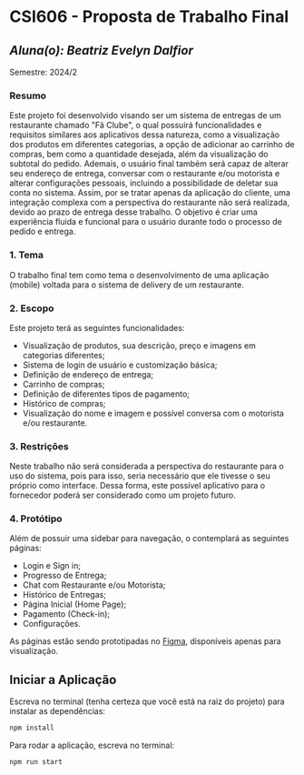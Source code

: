 # **CSI606 - Proposta de Trabalho Final**

## *Aluna(o): Beatriz Evelyn Dalfior*

Semestre: 2024/2

### Resumo

Este projeto foi desenvolvido visando ser um sistema de entregas de um restaurante chamado "Fã Clube", o qual possuirá funcionalidades e requisitos similares aos aplicativos dessa natureza, como a visualização dos produtos em diferentes categorias, a opção de adicionar ao carrinho de compras, bem como a quantidade desejada, além da visualização do subtotal do pedido. Ademais, o usuário final também será capaz de alterar seu endereço de entrega, conversar com o restaurante e/ou motorista e alterar configurações pessoais, incluindo a possibilidade de deletar sua conta no sistema. Assim, por se tratar apenas da aplicação do cliente, uma integração complexa com a perspectiva do restaurante não será realizada, devido ao prazo de entrega desse trabalho. O objetivo é criar uma experiência fluida e funcional para o usuário durante todo o processo de pedido e entrega.


### 1. Tema

O trabalho final tem como tema o desenvolvimento de uma aplicação (mobile) voltada para o sistema de delivery de um restaurante.

### 2. Escopo

Este projeto terá as seguintes funcionalidades:
- Visualização de produtos, sua descrição, preço e imagens em categorias diferentes;
- Sistema de login de usuário e customização básica;
- Definição de endereço de entrega;
- Carrinho de compras;
- Definição de diferentes tipos de pagamento;
- Histórico de compras;
- Visualização do nome e imagem e possível conversa com o motorista e/ou restaurante.

### 3. Restrições

Neste trabalho não será considerada a perspectiva do restaurante para o uso do sistema, pois para isso, seria necessário que ele tivesse o seu próprio como interface. Dessa forma, este possível aplicativo para o fornecedor poderá ser considerado como um projeto futuro.

### 4. Protótipo

Além de possuir uma sidebar para navegação, o contemplará as seguintes páginas:
- Login e Sign in;
- Progresso de Entrega;
- Chat com Restaurante e/ou Motorista;
- Histórico de Entregas;
- Página Inicial (Home Page);
- Pagamento (Check-in);
- Configurações.

As páginas estão sendo prototipadas no [Figma](https://www.figma.com/design/OtLioskCN4mc9hX3vSTpwk/Fan-Club-Delivery?node-id=4-137&t=vJl7Nx57yWordrTt-1), disponíveis apenas para visualização.

## Iniciar a Aplicação
Escreva no terminal (tenha certeza que você está na raiz do projeto) para instalar as dependências:
``` bash
npm install
```
Para rodar a aplicação, escreva no terminal:
``` bash
npm run start
```
